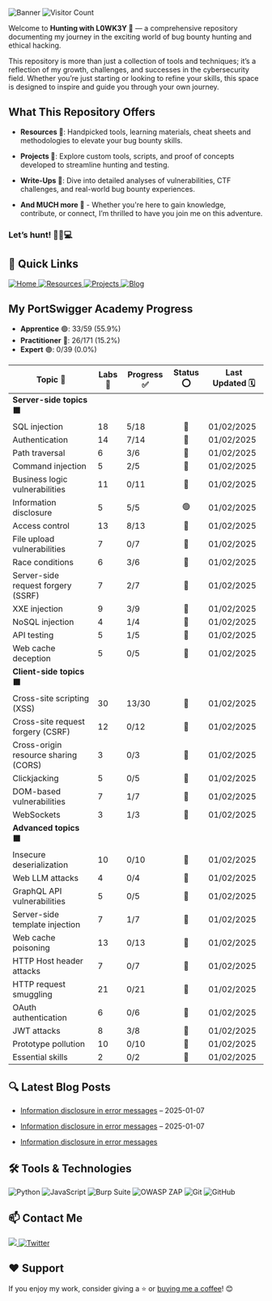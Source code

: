 ![Banner](https://github.com/L0WK3Y-IAAN/Hunting-With-L0WK3Y/blob/main/src/img/HWL.gif?raw=true)
![Visitor Count](https://profile-counter.glitch.me/Hunting-With-L0WK3Y/count.svg)


Welcome to **Hunting with L0WK3Y 👾** — a comprehensive repository documenting my journey in the exciting world of bug bounty hunting and ethical hacking.  

This repository is more than just a collection of tools and techniques; it’s a reflection of my growth, challenges, and successes in the cybersecurity field. Whether you’re just starting or looking to refine your skills, this space is designed to inspire and guide you through your own journey.  

## What This Repository Offers  

- **Resources 📖**: Handpicked tools, learning materials, cheat sheets and methodologies to elevate your bug bounty skills. 
  
- **Projects 🧪**: Explore custom tools, scripts, and proof of concepts developed to streamline hunting and testing.  
  
- **Write-Ups 📝**: Dive into detailed analyses of vulnerabilities, CTF challenges, and real-world bug bounty experiences.  
  
- **And MUCH more 👀** -  Whether you're here to gain knowledge, contribute, or connect, I’m thrilled to have you join me on this adventure.  

### Let’s hunt! 🕵️‍♂️💻  


## 🔗 Quick Links

<div align="left">
  <a href="https://github.com/L0WK3Y-IAAN/Hunting-With-L0WK3Y">
    <img src="https://img.shields.io/badge/Home-930b18?style=for-the-badge&logo=github&logoColor=white" alt="Home">
  </a>
  <a href="https://github.com/L0WK3Y-IAAN/Hunting-With-L0WK3Y/tree/main/Resources">
    <img src="https://img.shields.io/badge/Resources-00800c?style=for-the-badge&logo=github&logoColor=white" alt="Resources">
  </a>
  <a href="https://github.com/L0WK3Y-IAAN/Hunting-With-L0WK3Y/tree/main/Projects">
    <img src="https://img.shields.io/badge/Projects-930b18?style=for-the-badge&logo=github&logoColor=white" alt="Projects">
  </a>
  <a href="https://infophreak.com/author/l0wk3y">
    <img src="https://img.shields.io/badge/Blog-00800c?style=for-the-badge&logo=blog&logoColor=white" alt="Blog">
  </a>
</div>

## My PortSwigger Academy Progress

- **Apprentice** 🟢: 33/59 (55.9%)
- **Practitioner** 🔵: 26/171 (15.2%)
- **Expert** 🟣: 0/39 (0.0%)

| Topic 📖                              | Labs 🔬 | Progress ✅ | Status ⭕️ | Last Updated 🗓️ |
| ------------------------------------ | ------ | ---------- | :------: | -------------- |
| **Server-side topics 🟧**             |        |            |          |                |
| SQL injection                        | 18     | 5/18       |    🔵     | 01/02/2025     |
| Authentication                       | 14     | 7/14       |    🔵     | 01/02/2025     |
| Path traversal                       | 6      | 3/6        |    🔵     | 01/02/2025     |
| Command injection                    | 5      | 2/5        |    🔵     | 01/02/2025     |
| Business logic vulnerabilities       | 11     | 0/11       |    🔴     | 01/02/2025     |
| Information disclosure               | 5      | 5/5        |    🟢     | 01/02/2025     |
| Access control                       | 13     | 8/13       |    🔵     | 01/02/2025     |
| File upload vulnerabilities          | 7      | 0/7        |    🔴     | 01/02/2025     |
| Race conditions                      | 6      | 3/6        |    🔵     | 01/02/2025     |
| Server-side request forgery (SSRF)   | 7      | 2/7        |    🔵     | 01/02/2025     |
| XXE injection                        | 9      | 3/9        |    🔵     | 01/02/2025     |
| NoSQL injection                      | 4      | 1/4        |    🔵     | 01/02/2025     |
| API testing                          | 5      | 1/5        |    🔵     | 01/02/2025     |
| Web cache deception                  | 5      | 0/5        |    🔴     | 01/02/2025     |
| **Client-side topics 🟧**             |        |            |          |                |
| Cross-site scripting (XSS)           | 30     | 13/30      |    🔵     | 01/02/2025     |
| Cross-site request forgery (CSRF)    | 12     | 0/12       |    🔴     | 01/02/2025     |
| Cross-origin resource sharing (CORS) | 3      | 0/3        |    🔴     | 01/02/2025     |
| Clickjacking                         | 5      | 0/5        |    🔴     | 01/02/2025     |
| DOM-based vulnerabilities            | 7      | 1/7        |    🔵     | 01/02/2025     |
| WebSockets                           | 3      | 1/3        |    🔵     | 01/02/2025     |
| **Advanced topics 🟧**                |        |            |          |                |
| Insecure deserialization             | 10     | 0/10       |    🔴     | 01/02/2025     |
| Web LLM attacks                      | 4      | 0/4        |    🔴     | 01/02/2025     |
| GraphQL API vulnerabilities          | 5      | 0/5        |    🔴     | 01/02/2025     |
| Server-side template injection       | 7      | 1/7        |    🔵     | 01/02/2025     |
| Web cache poisoning                  | 13     | 0/13       |    🔴     | 01/02/2025     |
| HTTP Host header attacks             | 7      | 0/7        |    🔴     | 01/02/2025     |
| HTTP request smuggling               | 21     | 0/21       |    🔴     | 01/02/2025     |
| OAuth authentication                 | 6      | 0/6        |    🔴     | 01/02/2025     |
| JWT attacks                          | 8      | 3/8        |    🔵     | 01/02/2025     |
| Prototype pollution                  | 10     | 0/10       |    🔴     | 01/02/2025     |
| Essential skills                     | 2      | 0/2        |    🔴     | 01/02/2025     |

## 🔍 Latest Blog Posts
- [Information disclosure in error messages](https://github.com/L0WK3Y-IAAN/Hunting-With-L0WK3Y/tree/main/Resources/Personal/Write-ups/PortSwigger%20Academy/Server-side%20topics/Information%20disclosure/Information%20disclosure%20in%20error%20messages/README.md) – 2025-01-07

- [Information disclosure in error messages](https://github.com/L0WK3Y-IAAN/Hunting-With-L0WK3Y/tree/main/Resources/Personal/Write-ups/PortSwigger%20Academy/Server-side%20topics/Information%20disclosure/Information%20disclosure%20in%20error%20messages/README.md) – 2025-01-07

- [Information disclosure in error messages](https://github.com/L0WK3Y-IAAN/Hunting-With-L0WK3Y/tree/main/Resources/Personal/Write-ups/PortSwigger%20Academy/Server-side%20topics/Information%20disclosure/Information%20disclosure%20in%20error%20messages/README.md)



## 🛠️ Tools & Technologies

<div align="left">
  <img src="https://img.shields.io/badge/Python-3776AB?style=for-the-badge&logo=python&logoColor=white" alt="Python">
  <img src="https://img.shields.io/badge/JavaScript-F7DF1E?style=for-the-badge&logo=javascript&logoColor=black" alt="JavaScript">
  <img src="https://img.shields.io/badge/Burp_Suite-000000?style=for-the-badge&logo=burpsuite&logoColor=white" alt="Burp Suite">
  <img src="https://img.shields.io/badge/OWASP_ZAP-9C27B0?style=for-the-badge&logo=owasp-zap&logoColor=white" alt="OWASP ZAP">
  <img src="https://img.shields.io/badge/Git-F05032?style=for-the-badge&logo=git&logoColor=white" alt="Git">
  <img src="https://img.shields.io/badge/GitHub-181717?style=for-the-badge&logo=github&logoColor=white" alt="GitHub">
</div>



## 📫 Contact Me

<div align="left">
  <a href="https://linkedin.com/in/iaansec">
    <img src="https://custom-icon-badges.demolab.com/badge/LinkedIn-0A66C2?logo=linkedin-white&logoColor=fff">
  </a>
  <a href="https://twitter.com/L0WK3Y_OFFICIAL">
    <img src="https://img.shields.io/badge/X-%23000000.svg?logo=X&logoColor=white" alt="Twitter">
  </a>
</div>



## ❤️ Support

If you enjoy my work, consider giving a ⭐️ or [buying me a coffee](https://www.buymeacoffee.com/l0wk3y)! 😊

